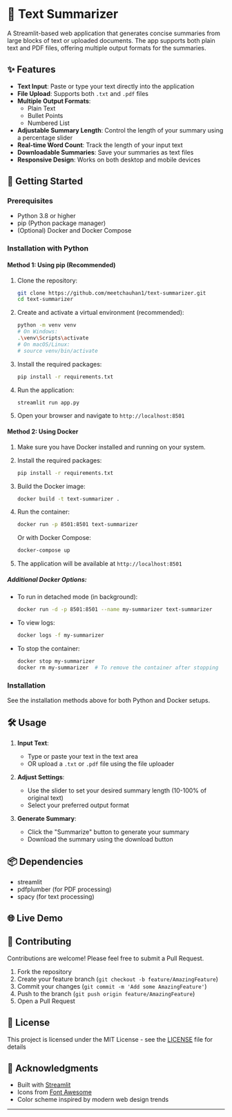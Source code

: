 # 📝 Text Summarizer

A Streamlit-based web application that generates concise summaries from large blocks of text or uploaded documents. The app supports both plain text and PDF files, offering multiple output formats for the summaries.

## ✨ Features

- **Text Input**: Paste or type your text directly into the application
- **File Upload**: Supports both `.txt` and `.pdf` files
- **Multiple Output Formats**:
  - Plain Text
  - Bullet Points
  - Numbered List
- **Adjustable Summary Length**: Control the length of your summary using a percentage slider
- **Real-time Word Count**: Track the length of your input text
- **Downloadable Summaries**: Save your summaries as text files
- **Responsive Design**: Works on both desktop and mobile devices

## 🚀 Getting Started

### Prerequisites

- Python 3.8 or higher
- pip (Python package manager)
- (Optional) Docker and Docker Compose

### Installation with Python

#### Method 1: Using pip (Recommended)

1. Clone the repository:
   ```bash
   git clone https://github.com/meetchauhan1/text-summarizer.git
   cd text-summarizer
   ```

2. Create and activate a virtual environment (recommended):
   ```bash
   python -m venv venv
   # On Windows:
   .\venv\Scripts\activate
   # On macOS/Linux:
   # source venv/bin/activate
   ```

3. Install the required packages:
   ```bash
   pip install -r requirements.txt
   ```

4. Run the application:
   ```bash
   streamlit run app.py
   ```

5. Open your browser and navigate to `http://localhost:8501`

#### Method 2: Using Docker

1. Make sure you have Docker installed and running on your system.
   
2. Install the required packages:
   ```bash
   pip install -r requirements.txt
   ```
3. Build the Docker image:
   ```bash
   docker build -t text-summarizer .
   ```

4. Run the container:
   ```bash
   docker run -p 8501:8501 text-summarizer
   ```
   Or with Docker Compose:
   ```bash
   docker-compose up
   ```

5. The application will be available at `http://localhost:8501`

##### Additional Docker Options:

- To run in detached mode (in background):
  ```bash
  docker run -d -p 8501:8501 --name my-summarizer text-summarizer
  ```

- To view logs:
  ```bash
  docker logs -f my-summarizer
  ```

- To stop the container:
  ```bash
  docker stop my-summarizer
  docker rm my-summarizer  # To remove the container after stopping
  ```

### Installation

See the installation methods above for both Python and Docker setups.

## 🛠️ Usage

1. **Input Text**:
   - Type or paste your text in the text area
   - OR upload a `.txt` or `.pdf` file using the file uploader

2. **Adjust Settings**:
   - Use the slider to set your desired summary length (10-100% of original text)
   - Select your preferred output format

3. **Generate Summary**:
   - Click the "Summarize" button to generate your summary
   - Download the summary using the download button

## 📦 Dependencies

- streamlit
- pdfplumber (for PDF processing)
- spacy (for text processing)

## 🌐 Live Demo


## 🤝 Contributing

Contributions are welcome! Please feel free to submit a Pull Request.

1. Fork the repository
2. Create your feature branch (`git checkout -b feature/AmazingFeature`)
3. Commit your changes (`git commit -m 'Add some AmazingFeature'`)
4. Push to the branch (`git push origin feature/AmazingFeature`)
5. Open a Pull Request

## 📄 License

This project is licensed under the MIT License - see the [LICENSE](LICENSE) file for details

## 🙏 Acknowledgments

- Built with [Streamlit](https://streamlit.io/)
- Icons from [Font Awesome](https://fontawesome.com/)
- Color scheme inspired by modern web design trends

---
